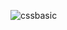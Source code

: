 ![cssbasic](https://user-images.githubusercontent.com/76866301/118092014-2980f080-b3e9-11eb-9728-eb97535b6c5e.PNG)

